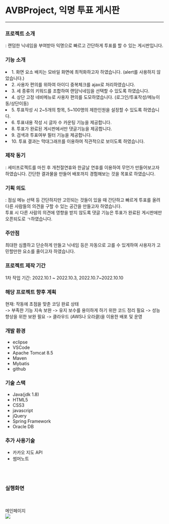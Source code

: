 <h1>AVBProject, 익명 투표 게시판</h1>
<hr>

<h3>프로젝트 소개</h3>
: 랜덤한 닉네임을 부여받아 익명으로 빠르고 간단하게 투표를 할 수 있는 게시판입니다.<br>

<h3>기능 소개</h3>
<li>1. 화면 요소 배치는 모바일 화면에 최적화하고자 하였습니다. (alert를 사용하지 않았습니다.) </li>
<li>2. 사용자 편의를 위하여 아이디 중복체크를 ajax로 처리하였습니다. </li>
<li>3. 세 종류의 키워드를 조합하여 랜덤닉네임을 선택할 수 있도록 하였습니다.</li>
<li>4. 상단 고정 네비메뉴로 사용자 편의를 도모하였습니다. (로그인/투표작성/메뉴이동/상단이동) </li>
<li>5. 투표작성 시 2~5개의 항목, 5~100명의 제한인원을 설정할 수 있도록 하였습니다. </li>
<li>6. 투표내용 작성 시 글자 수 카운팅 기능을 제공합니다. </li>
<li>8. 투표가 완료된 게시판에서만 댓글기능을 제공합니다. </li>
<li>9. 검색과 투표여부 필터 기능을 제공합니다. </li>
<li>10. 투표 결과는 막대그래프를 이용하여 직관적으로 보이도록 하였습니다. </li>


<h3>제작 동기</h3>
: 세미프로젝트를 마친 후 개천절연휴와 한글날 연휴를 이용하여 무언가 만들어보고자 하였습니다. 간단한 결과물을 만들어 배포까지 경험해보는 것을 목표로 하였습니다.

<h3>기획 의도</h3>
: 점심 메뉴 선택 등 간단하지만 고민되는 것들이 있을 때 간단하고 빠르게 투표를 올려 다른 사람들의 의견을 구할 수 있는 공간을 만들고자 하였습니다.<br>
투표 시 다른 사람의 의견에 영향을 받지 않도록 댓글 기능은 투표가 완료된 게시판에만 오픈되도로 ㄱ하였습니다.

<h3>주안점</h3>
최대한 심플하고 단순하게 만들고 닉네임 등은 자동으로 고를 수 있게하여 사용자가 고민할만한 요소를 줄이고자 하였습니다.
 
<h3>프로젝트 제작 기간</h3>
1차 작업 기간:  2022.10.1 ~ 2022.10.3,  2022.10.7~2022.10.10<br>

<h3>해당 프로젝트 향후 계획</h3>
현재: 작동에 초점을 맞춘 코딩 완료 상태 <br>
-> 부족한 기능 지속 보완
-> 유지 보수를 용이하게 하기 위한 코드 정리 필요
-> 성능 향상을 위한 보완 필요
-> 클라우드 (AWS나 오라클)을 이용한 배포 및 운영

<h3>개발 환경</h3>
<ul>
<li>eclipse</li>
<li>VSCode</li>
<li>Apache Tomcat 8.5</li>
<li>Maven</li>
<li>Mybatis</li>
<li>github</li>
</ul>

<h3>기술 스택</h3>
<ul>
<li>Java(jdk 1.8)</li>
<li>HTML5</li>
<li>CSS3</li>
<li>javascript</li>
<li>jQuery</li>
<li>Spring Framework</li>
<li>Oracle DB</li>
</ul>

<h3>추가 사용기술</h3>
<ul>
<li>카카오 지도 API</li>
<li>썸머노트</li>
</ul>
<br><br>
<h3>실행화면</h3>
<br><br>메인페이지<br>
<img src="https://user-images.githubusercontent.com/99261591/194527565-ea659ae0-8248-49bc-b8a3-d5be2ad96426.png">
